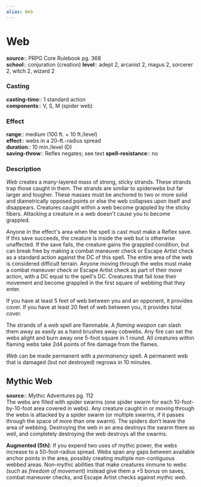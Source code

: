 ```yaml
---
alias: Web
---
```


# Web 

**source**:: PRPG Core Rulebook pg. 368  
**school**:: conjuration (creation)
**level**:: adept 2, arcanist 2, magus 2, sorcerer 2, witch 2, wizard 2

### Casting 

**casting-time**:: 1 standard action  
**components**:: V, S, M (spider web)

### Effect 

**range**:: medium (100 ft. + 10 ft./level)  
**effect**:: webs in a 20-ft.-radius spread  
**duration**:: 10 min./level (D)  
**saving-throw**:: Reflex negates; see text
**spell-resistance**:: no

### Description 

*Web* creates a many-layered mass of strong, sticky strands. These strands trap those caught in them. The strands are similar to spiderwebs but far larger and tougher. These masses must be anchored to two or more solid and diametrically opposed points or else the web collapses upon itself and disappears. Creatures caught within a web become grappled by the sticky fibers. Attacking a creature in a web doesn't cause you to become grappled.  
  
Anyone in the effect's area when the spell is cast must make a Reflex save. If this save succeeds, the creature is inside the web but is otherwise unaffected. If the save fails, the creature gains the grappled condition, but can break free by making a combat maneuver check or Escape Artist check as a standard action against the DC of this spell. The entire area of the web is considered difficult terrain. Anyone moving through the webs must make a combat maneuver check or Escape Artist check as part of their move action, with a DC equal to the spell's DC. Creatures that fail lose their movement and become grappled in the first square of webbing that they enter.  
  
If you have at least 5 feet of web between you and an opponent, it provides cover. If you have at least 20 feet of web between you, it provides total cover.  
  
The strands of a *web* spell are flammable. A *flaming weapon* can slash them away as easily as a hand brushes away cobwebs. Any fire can set the webs alight and burn away one 5-foot square in 1 round. All creatures within flaming webs take 2d4 points of fire damage from the flames.  
  
*Web* can be made permanent with a *permanency* spell. A permanent web that is damaged (but not destroyed) regrows in 10 minutes.

## Mythic Web 

**source**:: Mythic Adventures pg. 112  
The webs are filled with spider swarms (one spider swarm for each 10-foot-by-10-foot area covered in webs). Any creature caught in or moving through the webs is attacked by a spider swarm (or multiple swarms, if it passes through the space of more than one swarm). The spiders don’t leave the area of webbing. Destroying the web in an area destroys the swarm there as well, and completely destroying the web destroys all the swarms.  
  
**Augmented (5th)**: If you expend two uses of mythic power, the webs increase to a 50-foot-radius spread. Webs span any gaps between available anchor points in the area, possibly creating multiple non-contiguous webbed areas. Non-mythic abilities that make creatures immune to webs (such as *freedom of movement*) instead give them a +5 bonus on saves, combat maneuver checks, and Escape Artist checks against *mythic web*.
